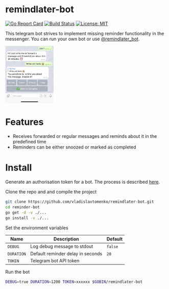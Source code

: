 # remindlater-bot

[![Go Report Card](https://goreportcard.com/badge/github.com/vladislavtomenko/remindlater-bot)](https://goreportcard.com/report/github.com/vladislavtomenko/remindlater-bot)
[![Build Status](https://travis-ci.org/vladislavtomenko/remindlater-bot.svg?branch=master)](https://travis-ci.org/vladislavtomenko/remindlater-bot)
[![License: MIT](https://img.shields.io/badge/License-MIT-blue.svg)](https://opensource.org/licenses/MIT)

This telegram bot strives to implement missing reminder functionality in the messenger. You can run your own bot or use [@remindlater_bot](https://telegram.me/remindlater_bot).

<img src="img/bot.jpg" width="30%">

# Features

* Receives forwarded or regular messages and reminds about it in the predefined time
* Reminders can be either snoozed or marked as completed

# Install

Generate an authorisation token for a bot. The process is described [here](https://core.telegram.org/bots#6-botfather).

Clone the repo and and compile the project
```bash
git clone https://github.com/vladislavtomenko/remindlater-bot.git
cd reminder-bot
go get -d -v ./...
go install -v ./...
```

Set the environment variables

Name | Description | Default
--------- | ----------- | -------
`DEBUG` | Log debug message to stdout | `false`
`DURATION` | Default reminder delay in seconds | `20`
`TOKEN` | Telegram bot API token | 

Run the bot
```bash
DEBUG=true DURATION=1200 TOKEN=xxxxxx $GOBIN/remindlater-bot
```
